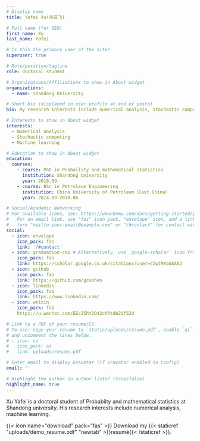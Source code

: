 ```yaml
---
# Display name
title: Yafei Xu(许亚飞)

# Full name (for SEO)
first_name: Xu
last_name: Yafei

# Is this the primary user of the site?
superuser: true

# Role/position/tagline
role: doctoral student

# Organizations/Affiliations to show in About widget
organizations:
  - name: Shandong University

# Short bio (displayed in user profile at end of posts)
bio: My research interests include numerical analysis, stochastic computing and machine learning.

# Interests to show in About widget
interests:
  - Numerical analysis
  - Stochastic computing
  - Machine learning

# Education to show in About widget
education:
  courses:
    - course: PhD in Probaility and mathematical statistics
      institution: Shandong University
      year: 2018.09-
    - course: BSc in Petroleum Engineering
      institution: China University of Petroleum（East China）
      year: 2014.09-2018.06

# Social/Academic Networking
# For available icons, see: https://wowchemy.com/docs/getting-started/page-builder/#icons
#   For an email link, use "fas" icon pack, "envelope" icon, and a link in the
#   form "mailto:your-email@example.com" or "/#contact" for contact widget.
social:
  - icon: envelope
    icon_pack: fas
    link: '/#contact'
  - icon: graduation-cap # Alternatively, use `google-scholar` icon from `ai` icon pack
    icon_pack: fas
    link: https://scholar.google.co.uk/citations?user=sIwtMXoAAAAJ
  - icon: github
    icon_pack: fab
    link: https://github.com/gcushen
  - icon: linkedin
    icon_pack: fab
    link: https://www.linkedin.com/
  - icon: weixin
    icon_pack: fab
    https://u.wechat.com/EEc35hY2O42chRtdW2QfS2U

# Link to a PDF of your resume/CV.
# To use: copy your resume to `static/uploads/resume.pdf`, enable `ai` icons in `params.yaml`,
# and uncomment the lines below.
# - icon: cv
#   icon_pack: ai
#   link: uploads/resume.pdf

# Enter email to display Gravatar (if Gravatar enabled in Config)
email: ''

# Highlight the author in author lists? (true/false)
highlight_name: true
---
```


Xu Yafei is a doctoral student of Probabilty and mathematical statistics at Shandong university. His research interests include numerical analysis, machine
learning. 



{{< icon name="download" pack="fas" >}} Download my {{< staticref "uploads/demo_resume.pdf" "newtab" >}}resumé{{< /staticref >}}.
